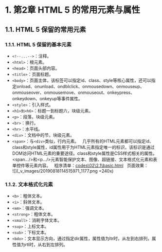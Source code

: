 # 1. 第2章 HTML 5 的常用元素与属性

## 1.1. HTML 5 保留的常用元素

### 1.1.1. HTML 5 保留的基本元素
* `<!--...-->`：注释。
* `<html>`：根元素。
* `<head>`：页面头部内容。
* `<title>`：页面标题。
* `<body>`：页面主体，该标签可以指定id、class、style等核心属性，还可以指定onload、onunload、ondblclick、onmousedown、onmouseup、onmouseover、onmousemove、onmouseout、onkeypress、onkeydown、onkeyup等事件属性。
* `<style>`：引入样式。
* `<h1>到<h6>`：标题一到标题六，块级元素。
* `<p>`：段落，块级元素。
* `<br>`：换行。
* `<hr>`：水平线。
* `<div>`：文档中的节，块级元素。
* `<span>`：与`<div>`类似，行内元素。
&nbsp;&nbsp;几乎所有的HTML元素都可以指定id、class和style属性，id属性用于为HTML元素指定唯一的标识，该标识是通过DOM访问HTML元素的重要途径。class和style属性是CSS样式相关的属性。<span.../>和<p.../>元素智能保护文本、图像、超链接、文本格式化元素和表单控件等元素内容。
&nbsp;&nbsp;程序清单：[codes\02\2.1\basic.html](https://github.com/The-Emperor1/fk-html-css-javascript/blob/master/codes/02/2.1/basic.html)
&nbsp;&nbsp;页面效果：<br/>
![](_v_images/20190818114515971_1177.png =240x)

### 1.1.2. 文本格式化元素
* `<b>`：粗体文本。
* `<i>`：斜体文本。
* `<em>`：强调文本。
* `<strong>`：粗体文本。
* `<small>`：消耗字体文本。
* `<sup>`：上标文本。
* `<sub>`：下标文本。
* `<bdo>`：文本显示方向，通过指定dir属性，属性值为ltr时，从左到右排列，属性值为rtl时，从右到左排列。
